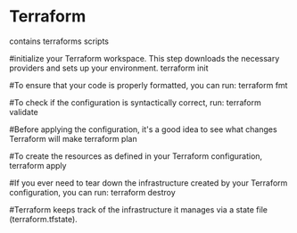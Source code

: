 # Terraform
contains terraforms scripts

#initialize your Terraform workspace. This step downloads the necessary providers and sets up your environment.
terraform init

#To ensure that your code is properly formatted, you can run:
terraform fmt

#To check if the configuration is syntactically correct, run:
terraform validate

#Before applying the configuration, it's a good idea to see what changes Terraform will make
terraform plan

#To create the resources as defined in your Terraform configuration,
terraform apply

#If you ever need to tear down the infrastructure created by your Terraform configuration, you can run:
terraform destroy

#Terraform keeps track of the infrastructure it manages via a state file (terraform.tfstate).
